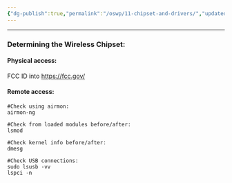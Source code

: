 ```yaml
---
{"dg-publish":true,"permalink":"/oswp/11-chipset-and-drivers/","updated":"2024-01-05T11:37:26.725+01:00"}
---
```


---------------
### Determining the Wireless Chipset:

#### Physical access:
FCC ID into https://fcc.gov/

#### Remote access:
```
#Check using airmon:
airmon-ng

#Check from loaded modules before/after:
lsmod

#Check kernel info before/after:
dmesg

#Check USB connections:
sudo lsusb -vv
lspci -n
```